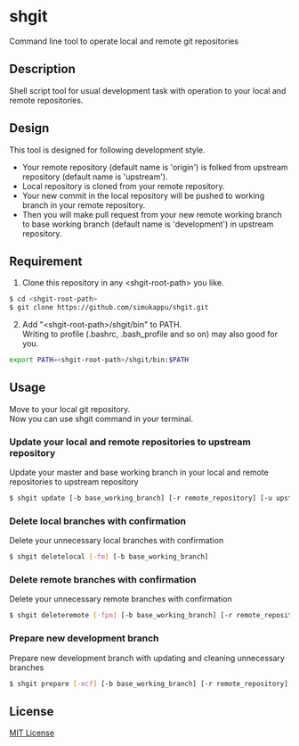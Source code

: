 # shgit
Command line tool to operate local and remote git repositories

## Description
Shell script tool for usual development task with operation to your local and remote repositories.  

## Design
This tool is designed for following development style.
* Your remote repository (default name is 'origin') is folked from upstream repository (default name is 'upstream').
* Local repository is cloned from your remote repository.
* Your new commit in the local repository will be pushed to working branch in your remote repository.
* Then you will make pull request from your new remote working branch to base working branch (default name is 'development') in upstream repository.

## Requirement
1. Clone this repository in any \<shgit-root-path\> you like.
```sh
$ cd <shgit-root-path>  
$ git clone https://github.com/simukappu/shgit.git
```

2. Add "\<shgit-root-path\>/shgit/bin" to PATH.  
Writing to profile (.bashrc, .bash_profile and so on) may also good for you.
```sh
export PATH=<shgit-root-path>/shgit/bin:$PATH
```

## Usage
Move to your local git repository.  
Now you can use shgit command in your terminal.

### Update your local and remote repositories to upstream repository
Update your master and base working branch in your local and remote repositories to upstream repository
```sh
$ shgit update [-b base_working_branch] [-r remote_repository] [-u upstream_repository]
```

### Delete local branches with confirmation
Delete your unnecessary local branches with confirmation
```sh
$ shgit deletelocal [-fm] [-b base_working_branch]
```

### Delete remote branches with confirmation
Delete your unnecessary remote branches with confirmation
```sh
$ shgit deleteremote [-fpm] [-b base_working_branch] [-r remote_repository]
```

### Prepare new development branch
Prepare new development branch with updating and cleaning unnecessary branches
```sh
$ shgit prepare [-mcf] [-b base_working_branch] [-r remote_repository] [-u upstream_repository]
```

## License
[MIT License](https://github.com/simukappu/shgit/blob/master/LICENSE)
